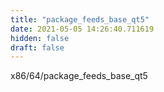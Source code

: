 ```yaml
---
title: "package_feeds_base_qt5"
date: 2021-05-05 14:26:40.711619
hidden: false
draft: false
---
```


x86/64/package_feeds_base_qt5


